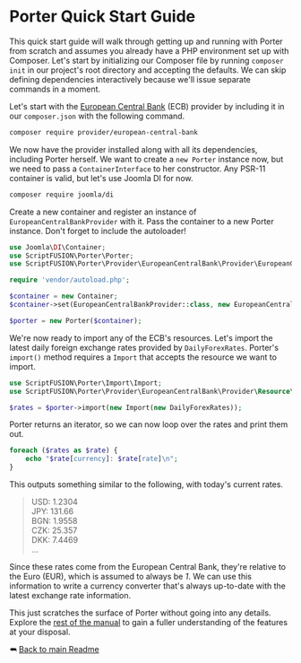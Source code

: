 Porter Quick Start Guide
========================

This quick start guide will walk through getting up and running with Porter from scratch and assumes you already have a PHP environment set up with Composer. Let's start by initializing our Composer file by running `composer init` in our project's root directory and accepting the defaults. We can skip defining dependencies interactively because we'll issue separate commands in a moment.

Let's start with the [European Central Bank][ECB provider] (ECB) provider by including it in our `composer.json` with the following command.

```sh
composer require provider/european-central-bank
```

We now have the provider installed along with all its dependencies, including Porter herself. We want to create a `new Porter` instance now, but we need to pass a `ContainerInterface` to her constructor. Any PSR-11 container is valid, but let's use Joomla DI for now.

```sh
composer require joomla/di
```

Create a new container and register an instance of `EuropeanCentralBankProvider` with it. Pass the container to a new Porter instance. Don't forget to include the autoloader!

```php
use Joomla\DI\Container;
use ScriptFUSION\Porter\Porter;
use ScriptFUSION\Porter\Provider\EuropeanCentralBank\Provider\EuropeanCentralBankProvider;

require 'vendor/autoload.php';

$container = new Container;
$container->set(EuropeanCentralBankProvider::class, new EuropeanCentralBankProvider);

$porter = new Porter($container);
```

We're now ready to import any of the ECB's resources. Let's import the latest daily foreign exchange rates provided by `DailyForexRates`. Porter's `import()` method requires a `Import` that accepts the resource we want to import.

```php
use ScriptFUSION\Porter\Import\Import;
use ScriptFUSION\Porter\Provider\EuropeanCentralBank\Provider\Resource\DailyForexRates;

$rates = $porter->import(new Import(new DailyForexRates));
```

Porter returns an iterator, so we can now loop over the rates and print them out.

```php
foreach ($rates as $rate) {
    echo "$rate[currency]: $rate[rate]\n";
}
```

This outputs something similar to the following, with today's current rates.

>USD: 1.2304  
JPY: 131.66  
BGN: 1.9558  
CZK: 25.357  
DKK: 7.4469  
...

Since these rates come from the European Central Bank, they're relative to the Euro (EUR), which is assumed to always be *1*. We can use this information to write a currency converter that's always up-to-date with the latest exchange rate information.

This just scratches the surface of Porter without going into any details. Explore the [rest of the manual][Readme] to gain a fuller understanding of the features at your disposal.

⮪ [Back to main Readme][Readme]


  [Readme]: https://github.com/ScriptFUSION/Porter/blob/master/README.md#quick-start
  [ECB provider]: https://github.com/Provider/European-Central-Bank
